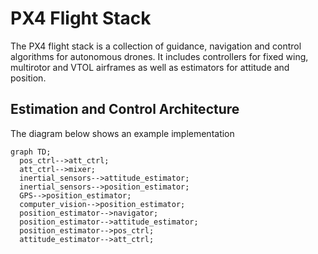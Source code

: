 # PX4 Flight Stack

The PX4 flight stack is a collection of guidance, navigation and control algorithms for autonomous drones. It includes controllers for fixed wing, multirotor and VTOL airframes as well as estimators for attitude and position.

## Estimation and Control Architecture

The diagram below shows an example implementation 

```mermaid
graph TD;
  pos_ctrl-->att_ctrl;
  att_ctrl-->mixer;
  inertial_sensors-->attitude_estimator;
  inertial_sensors-->position_estimator;
  GPS-->position_estimator;
  computer_vision-->position_estimator;
  position_estimator-->navigator;
  position_estimator-->attitude_estimator;
  position_estimator-->pos_ctrl;
  attitude_estimator-->att_ctrl;
```
